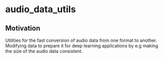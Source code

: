 # audio_data_utils
## Motivation
Utilities for the fast conversion of audio data from one format to another. 
Modifying data to prepare it for deep learning applications by e.g making the size of the audio data consistent. 
